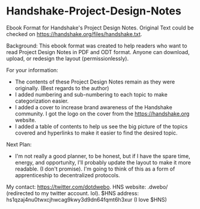 # Handshake-Project-Design-Notes
Ebook Format for Handshake's Project Design Notes.
Original Text could be checked on https://handshake.org/files/handshake.txt.

Background:
This ebook format was created to help readers who want to read Project Design Notes in PDF and ODT format. 
Anyone can download, upload, or redesign the layout (permissionlessly).

For your information:
- The contents of these Project Design Notes remain as they were originally. (Best regards to the author)
- I added numbering and sub-numbering to each topic to make categorization easier.
- I added a cover to increase brand awareness of the Handshake community. I got the logo on the cover from the https://handshake.org website.
- I added a table of contents to help us see the big picture of the topics covered and hyperlinks to make it easier to find the desired topic.

Next Plan:
- I'm not really a good planner, to be honest, but if I have the spare time, energy, and opportunity, I'll probably update the layout to make it more readable. (I don't promise). I'm going to think of this as a form of apprenticeship to decentralized protocols.

My contact: https://twitter.com/dotdwebo.
HNS website: .dwebo/ (redirected to my twitter account. lol).
$HNS address: hs1qzaj4nu0twxcjhwcag9kwy3d9dn64fqmt6h3xur (I love $HNS)




